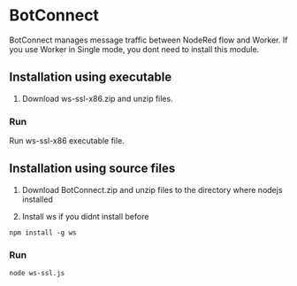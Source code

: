 # BotConnect
BotConnect manages message traffic between NodeRed flow and Worker. If you use Worker in Single mode, you dont need to install this module.

## Installation using executable
1. Download ws-ssl-x86.zip and unzip files.

### Run
Run ws-ssl-x86 executable file.

## Installation using source files
1. Download BotConnect.zip and unzip files to the directory where nodejs installed

2. Install ws if you didnt install before
~~~
npm install -g ws
~~~
### Run
~~~
node ws-ssl.js
~~~
